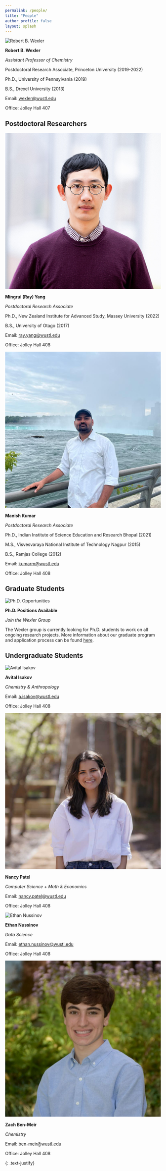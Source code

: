 ```yaml
---
permalink: /people/
title: "People"
author_profile: false
layout: splash
---
```


<link rel="stylesheet" type="text/css" href="../styles.css">
<script src="../script.js" defer></script>

<div class="card" onclick="toggleCard(this)">
<img src="/assets/images/rob-photo.png" alt="Robert B. Wexler">
<div class="container">
  <p><b>Robert B. Wexler</b></p>
  <p><i>Assistant Professor of Chemistry</i></p>
  <div class="hidden-content">
    <p>Postdoctoral Research Associate, Princeton University (2019-2022)</p>
    <p>Ph.D., University of Pennsylvania (2019)</p>
    <p>B.S., Drexel University (2013)</p>
    <p>Email: <a href="mailto:wexler@wustl.edu">wexler@wustl.edu</a></p>
    <p>Office: Jolley Hall 407</p>
  </div>
</div>
</div>

## Postdoctoral Researchers

<div class="card" onclick="toggleCard(this)">
  <img src="/assets/images/ray-photo.jpg" alt="Mingrui (Ray) Yang" class="card-image">
  <div class="container">
    <p><b>Mingrui (Ray) Yang</b></p>
    <p><i>Postdoctoral Research Associate</i></p>
    <div class="hidden-content">
      <p>Ph.D., New Zealand Institute for Advanced Study, Massey University (2022)</p>
      <p>B.S., University of Otago (2017)</p>
      <p>Email: <a href="mailto:ray.yang@wustl.edu">ray.yang@wustl.edu</a></p>
      <p>Office: Jolley Hall 408</p>
    </div>
  </div>
</div>

<div class="card" onclick="toggleCard(this)">
  <img src="/assets/images/manish-photo.png" alt="Manish Kumar" class="card-image">
  <div class="container">
    <p><b>Manish Kumar</b></p>
    <p><i>Postdoctoral Research Associate</i></p>
    <div class="hidden-content">
      <p>Ph.D., Indian Institute of Science Education and Research Bhopal (2021)</p>
      <p>M.S., Visvesvaraya National Institute of Technology Nagpur (2015)</p>
      <p>B.S., Ramjas College (2012)</p>
      <p>Email: <a href="mailto:kumarm@wustl.edu">kumarm@wustl.edu</a></p>
      <p>Office: Jolley Hall 408</p>
    </div>
  </div>
</div>

## Graduate Students

<div class="card" onclick="toggleCard(this)">
  <img src="/assets/masthead-logo/masthead-logo.png" alt="Ph.D. Opportunities" class="card-image">
  <div class="container">
    <p><b>Ph.D. Positions Available</b></p>
    <p><i>Join the Wexler Group</i></p>
    <div class="hidden-content">
      <p>The Wexler group is currently looking for Ph.D. students to work on all ongoing research projects. More information about our graduate program and application process can be found <a href="https://chemistry.wustl.edu/graduate">here</a>.</p>
    </div>
  </div>
</div>

## Undergraduate Students

<div class="card" onclick="toggleCard(this)">
  <img src="/assets/images/avital-photo.png" alt="Avital Isakov">
  <div class="container">
    <p><b>Avital Isakov</b></p>
    <p><i>Chemistry & Anthropology</i></p>
    <div class="hidden-content">
      <p>Email: <a href="mailto:a.isakov@wustl.edu">a.isakov@wustl.edu</a></p>
      <p>Office: Jolley Hall 408</p>
    </div>
  </div>
</div>

<div class="card" onclick="toggleCard(this)">
  <img src="/assets/images/nancy-photo.png" alt="Nancy Patel">
  <div class="container">
    <p><b>Nancy Patel</b></p>
    <p><i>Computer Science + Math & Economics</i></p>
    <div class="hidden-content">
      <p>Email: <a href="mailto:nancy.patel@wustl.edu">nancy.patel@wustl.edu</a></p>
      <p>Office: Jolley Hall 408</p>
    </div>
  </div>
</div>

<div class="card" onclick="toggleCard(this)">
  <img src="/assets/images/ethan-photo.png" alt="Ethan Nussinov">
  <div class="container">
    <p><b>Ethan Nussinov</b></p>
    <p><i>Data Science</i></p>
    <div class="hidden-content">
      <p>Email: <a href="mailto:ethan.nussinov@wustl.edu">ethan.nussinov@wustl.edu</a></p>
      <p>Office: Jolley Hall 408</p>
    </div>
  </div>
</div>

<div class="card" onclick="toggleCard(this)">
  <img src="/assets/images/zach-photo.png" alt="Ethan Nussinov">
  <div class="container">
    <p><b>Zach Ben-Meir</b></p>
    <p><i>Chemistry</i></p>
    <div class="hidden-content">
      <p>Email: <a href="mailto:ben-meir@wustl.edu">ben-meir@wustl.edu</a></p>
      <p>Office: Jolley Hall 408</p>
    </div>
  </div>
</div>

{: .text-justify}